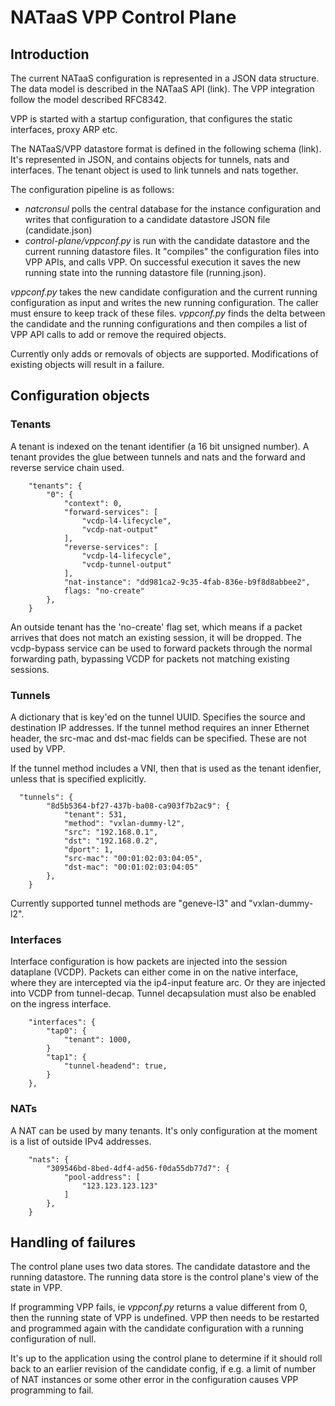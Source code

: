 # NATaaS VPP Control Plane

## Introduction

The current NATaaS configuration is represented in a JSON data structure. The data model is described in the NATaaS API (link). The VPP integration follow the model described RFC8342.

VPP is started with a startup configuration, that configures the static interfaces, proxy ARP etc.

The NATaaS/VPP datastore format is defined in the following schema (link). It's represented in JSON, and contains objects for tunnels, nats and interfaces. The tenant object is used to link tunnels and nats together.

The configuration pipeline is as follows:
 - *natcronsul* polls the central database for the instance configuration and writes that configuration to a candidate datastore JSON file (candidate.json)
 - *control-plane/vppconf.py* is run with the candidate datastore and the current running datastore files. It "compiles" the configuration files into VPP APIs, and calls VPP. On successful execution it saves the new running state into the running datastore file (running.json).

*vppconf.py* takes the new candidate configuration and the current running configuration as input and writes the new running configuration. The caller must ensure to keep track of these files.
*vppconf.py* finds the delta between the candidate and the running configurations and then compiles a list of VPP API calls to add or remove the required objects.

Currently only adds or removals of objects are supported. Modifications of existing objects will result in a failure.

## Configuration objects

### Tenants
A tenant is indexed on the tenant identifier (a 16 bit unsigned number).
A tenant provides the glue between tunnels and nats and the forward and reverse service chain used.

```
    "tenants": {
        "0": {
            "context": 0,
            "forward-services": [
                "vcdp-l4-lifecycle",
                "vcdp-nat-output"
            ],
            "reverse-services": [
                "vcdp-l4-lifecycle",
                "vcdp-tunnel-output"
            ],
            "nat-instance": "dd981ca2-9c35-4fab-836e-b9f8d8abbee2",
            flags: "no-create"
        },
    }
```

An outside tenant has the 'no-create' flag set, which means if a packet arrives that does not match an existing session, it will be dropped.
The vcdp-bypass service can be used to forward packets through the normal forwarding path, bypassing VCDP for packets not matching existing sessions.

### Tunnels
A dictionary that is key'ed on the tunnel UUID. Specifies the source and destination IP addresses. If the tunnel method requires an inner Ethernet header, the src-mac and dst-mac fields can be specified. These are not used by VPP.

If the tunnel method includes a VNI, then that is used as the tenant idenfier, unless that is specified explicitly.

```
  "tunnels": {
        "8d5b5364-bf27-437b-ba08-ca903f7b2ac9": {
            "tenant": 531,
            "method": "vxlan-dummy-l2",
            "src": "192.168.0.1",
            "dst": "192.168.0.2",
            "dport": 1,
            "src-mac": "00:01:02:03:04:05",
            "dst-mac": "00:01:02:03:04:05"
        },
    }
```

Currently supported tunnel methods are "geneve-l3" and "vxlan-dummy-l2".

### Interfaces
Interface configuration is how packets are injected into the session dataplane (VCDP). Packets can either come in on the native interface, where they are intercepted via the ip4-input feature arc. Or they are injected into VCDP from tunnel-decap. Tunnel decapsulation must also be enabled on the ingress interface.

```
    "interfaces": {
        "tap0": {
            "tenant": 1000,
        }
        "tap1": {
            "tunnel-headend": true,
        }
    },
```

### NATs
A NAT can be used by many tenants. It's only configuration at the moment is a list of outside IPv4 addresses.

```
    "nats": {
        "309546bd-8bed-4df4-ad56-f0da55db77d7": {
            "pool-address": [
                "123.123.123.123"
            ]
        },
    }
```

## Handling of failures

The control plane uses two data stores. The candidate datastore and the running datastore. The running data store is the control plane's view of the state in VPP.

If programming VPP fails, ie *vppconf.py* returns a value different from 0, then the running state of VPP is undefined. VPP then needs to be restarted and programmed again with the candidate configuration with a running configuration of null.

It's up to the application using the control plane to determine if it should roll back to an earlier revision of the candidate config, if e.g. a limit of number of NAT instances or some other error in the configuration causes VPP programming to fail.